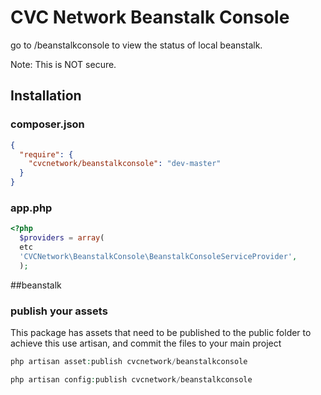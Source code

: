 # CVC Network Beanstalk Console

go to /beanstalkconsole to view the status of local beanstalk.

Note: This is NOT secure.

## Installation

### composer.json
```json
{
  "require": {
    "cvcnetwork/beanstalkconsole": "dev-master"
  }
}
```

### app.php
```php
<?php
  $providers = array(
  etc
  'CVCNetwork\BeanstalkConsole\BeanstalkConsoleServiceProvider',
  );

```
##beanstalk

### publish your assets
This package has assets that need to be published to the public folder to achieve this use artisan, and commit the files to your main project
```php
php artisan asset:publish cvcnetwork/beanstalkconsole

php artisan config:publish cvcnetwork/beanstalkconsole
```
